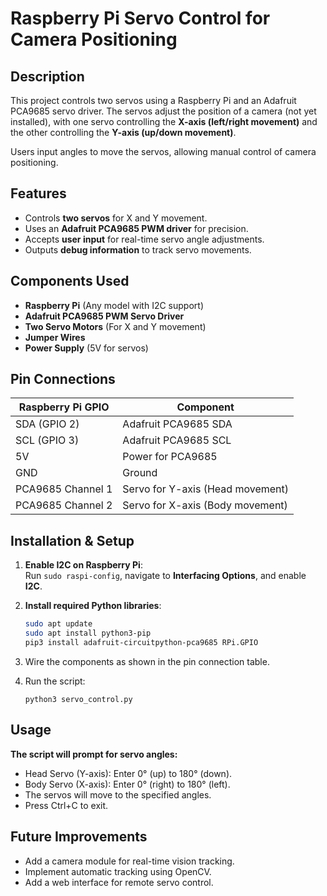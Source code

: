 # Raspberry Pi Servo Control for Camera Positioning

## Description
This project controls two servos using a Raspberry Pi and an Adafruit PCA9685 servo driver. The servos adjust the position of a camera (not yet installed), with one servo controlling the **X-axis (left/right movement)** and the other controlling the **Y-axis (up/down movement)**. 

Users input angles to move the servos, allowing manual control of camera positioning.

## Features
- Controls **two servos** for X and Y movement.
- Uses an **Adafruit PCA9685 PWM driver** for precision.
- Accepts **user input** for real-time servo angle adjustments.
- Outputs **debug information** to track servo movements.

## Components Used
- **Raspberry Pi** (Any model with I2C support)
- **Adafruit PCA9685 PWM Servo Driver**
- **Two Servo Motors** (For X and Y movement)
- **Jumper Wires**
- **Power Supply** (5V for servos)

## Pin Connections

| Raspberry Pi GPIO | Component                  |
|------------------|---------------------------|
| SDA (GPIO 2)    | Adafruit PCA9685 SDA       |
| SCL (GPIO 3)    | Adafruit PCA9685 SCL       |
| 5V              | Power for PCA9685          |
| GND             | Ground                     |
| PCA9685 Channel 1 | Servo for Y-axis (Head movement) |
| PCA9685 Channel 2 | Servo for X-axis (Body movement) |

## Installation & Setup
1. **Enable I2C on Raspberry Pi**:  
   Run `sudo raspi-config`, navigate to **Interfacing Options**, and enable **I2C**.
   
2. **Install required Python libraries**:
   ```bash
   sudo apt update
   sudo apt install python3-pip
   pip3 install adafruit-circuitpython-pca9685 RPi.GPIO
    ```
3. Wire the components as shown in the pin connection table.

4. Run the script:
    ```
    python3 servo_control.py
    ```
## Usage
**The script will prompt for servo angles:**
- Head Servo (Y-axis): Enter 0° (up) to 180° (down).
- Body Servo (X-axis): Enter 0° (right) to 180° (left).
- The servos will move to the specified angles.
- Press Ctrl+C to exit.

## Future Improvements
- Add a camera module for real-time vision tracking.
- Implement automatic tracking using OpenCV.
- Add a web interface for remote servo control.
